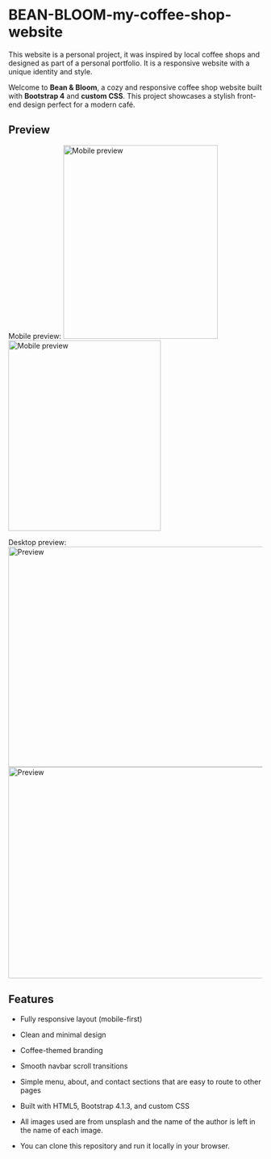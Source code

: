 # BEAN-BLOOM-my-coffee-shop-website
This website is a personal project, it was inspired by local coffee shops and designed as part of a personal portfolio. It is a responsive website with a unique identity and style.

Welcome to **Bean & Bloom**, a cozy and responsive coffee shop website built with **Bootstrap 4** and **custom CSS**. This project showcases a stylish front-end design perfect for a modern café.


##  Preview
Mobile preview:
<img width="306" height="383" alt="Mobile preview" src="https://github.com/user-attachments/assets/46930a00-ff04-450b-bf9b-f8831f18c822" />
<img width="302" height="377" alt="Mobile preview" src="https://github.com/user-attachments/assets/671a9f10-2f1b-4390-8952-51fd246287b5" />

Desktop preview:
<img width="950" height="436" alt="Preview" src="https://github.com/user-attachments/assets/fe20d3ae-7615-448f-9a2d-faf42af7a629" />
<img width="525" height="418" alt="Preview" src="https://github.com/user-attachments/assets/bd863151-1877-4abc-90cd-e5f62a5b0ecd" />






##  Features

- Fully responsive layout (mobile-first)
- Clean and minimal design
- Coffee-themed branding
- Smooth navbar scroll transitions
- Simple menu, about, and contact sections that are easy to route to other pages
- Built with HTML5, Bootstrap 4.1.3, and custom CSS

- All images used are from unsplash and the name of the author is left in the name of each image.

- You can clone this repository and run it locally in your browser.
